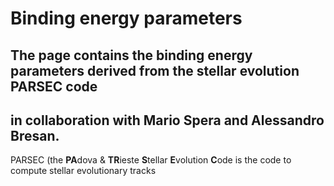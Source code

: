 # Binding energy parameters 
## The page contains the binding energy parameters derived from the stellar evolution PARSEC code
## in collaboration with Mario Spera and Alessandro Bresan.

PARSEC (the  **PA**dova \&  **TR**ieste **S**tellar  **E**volution **C**ode is the code to compute stellar evolutionary tracks 
